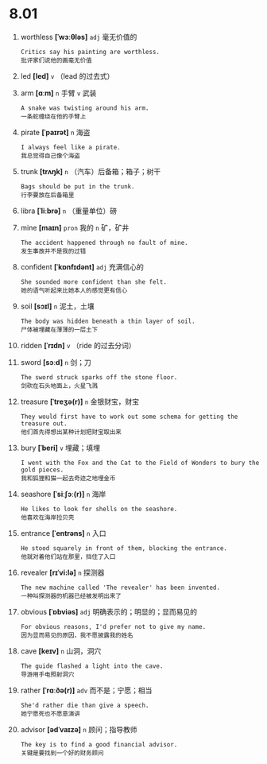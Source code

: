 # 8.01










1. worthless **[ˈwɜːθləs]** `adj` 毫无价值的
    ```
    Critics say his painting are worthless.
    批评家们说他的画毫无价值
    ```

2. led **[led]** `v` （lead 的过去式）

3. arm **[ɑːm]** `n` 手臂 `v` 武装
    ```
    A snake was twisting around his arm.
    一条蛇缠绕在他的手臂上
    ```

4. pirate **[ˈpaɪrət]** `n` 海盗
    ```
    I always feel like a pirate.
    我总觉得自己像个海盗
    ```

5. trunk **[trʌŋk]** `n` （汽车）后备箱；箱子；树干
    ```
    Bags should be put in the trunk.
    行李要放在后备箱里
    ```

6. libra **[ˈliːbrə]** `n` （重量单位）磅

7. mine **[maɪn]** `pron` 我的 `n` 矿，矿井
    ```
    The accident happened through no fault of mine.
    发生事故并不是我的过错
    ```

8. confident **[ˈkɒnfɪdənt]** `adj` 充满信心的
    ```
    She sounded more confident than she felt.
    她的语气听起来比她本人的感觉更有信心
    ```

9. soil **[sɔɪl]** `n` 泥土，土壤
    ```
    The body was hidden beneath a thin layer of soil.
    尸体被埋藏在薄薄的一层土下
    ```

10. ridden **[ˈrɪdn]** `v` （ride 的过去分词）

11. sword **[sɔːd]** `n` 剑；刀
    ```
    The sword struck sparks off the stone floor.
    剑砍在石头地面上，火星飞溅
    ```

12. treasure **[ˈtreʒə(r)]** `n` 金银财宝，财宝
    ```
    They would first have to work out some schema for getting the treasure out.
    他们首先得想出某种计划把财宝取出来
    ```

13. bury **[ˈberi]** `v` 埋藏；填埋
    ```
    I went with the Fox and the Cat to the Field of Wonders to bury the gold pieces.
    我和狐狸和猫一起去奇迹之地埋金币
    ```

14. seashore **[ˈsiːʃɔː(r)]** `n` 海岸
    ```
    He likes to look for shells on the seashore.
    他喜欢在海岸捡贝壳
    ```

15. entrance **[ˈentrəns]** `n` 入口
    ```
    He stood squarely in front of them, blocking the entrance.
    他就对着他们站在那里，挡住了入口
    ```

16. revealer **[rɪˈvi:lə]** `n` 探测器
    ```
    The new machine called 'The revealer' has been invented.
    一种叫探测器的机器已经被发明出来了
    ```

17. obvious **[ˈɒbviəs]** `adj` 明确表示的；明显的；显而易见的
    ```
    For obvious reasons, I'd prefer not to give my name.
    因为显而易见的原因，我不愿披露我的姓名
    ```

18. cave **[keɪv]** `n` 山洞，洞穴
    ```
    The guide flashed a light into the cave.
    导游用手电照射洞穴
    ```

19. rather **[ˈrɑːðə(r)]** `adv` 而不是；宁愿；相当
    ```
    She'd rather die than give a speech.
    她宁愿死也不愿意演讲
    ```

20. advisor **[ədˈvaɪzə]** `n` 顾问；指导教师
    ```
    The key is to find a good financial advisor.
    关键是要找到一个好的财务顾问
    ```
